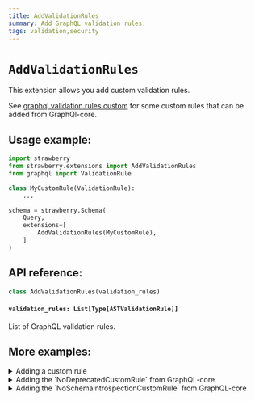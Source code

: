 ```yaml
---
title: AddValidationRules
summary: Add GraphQL validation rules.
tags: validation,security
---
```


# `AddValidationRules`

This extension allows you add custom validation rules.

See [graphql.validation.rules.custom](https://github.com/graphql-python/graphql-core/tree/main/src/graphql/validation/rules/custom) for some custom rules that can be added from GraphQl-core.

## Usage example:

```python
import strawberry
from strawberry.extensions import AddValidationRules
from graphql import ValidationRule

class MyCustomRule(ValidationRule):
    ...

schema = strawberry.Schema(
    Query,
    extensions=[
        AddValidationRules(MyCustomRule),
    ]
)
```

## API reference:

```python
class AddValidationRules(validation_rules)
```

#### `validation_rules: List[Type[ASTValidationRule]]`

List of GraphQL validation rules.

## More examples:

<details>
  <summary>Adding a custom rule</summary>

```python
import strawberry
from strawberry.extensions import AddValidationRules
from graphql import ValidationRule

class CustomRule(ValidationRule):
    def enter_field(self, node, *args) -> None:
        if node.name.value == "example":
            self.report_error(GraphQLError("Can't query field 'example'"))

schema = strawberry.Schema(
    Query,
    extensions=[
        AddValidationRules([CustomRule]),
    ]
)

result = schema.execute_sync("{ example }")

assert str(result.errors[0]) == "Can't query field 'example'"
```

</details>

<details>
  <summary>Adding the `NoDeprecatedCustomRule` from GraphQL-core</summary>

```python
import strawberry
from strawberry.extensions import AddValidationRules
from graphql.validation import NoDeprecatedCustomRule

schema = strawberry.Schema(
    Query,
    extensions=[
        AddValidationRules([NoDeprecatedCustomRule]),
    ]
)
```

</details>

<details>
  <summary>Adding the `NoSchemaIntrospectionCustomRule` from GraphQL-core</summary>

```python
import strawberry
from strawberry.extensions import AddValidationRules
from graphql.validation import NoSchemaIntrospectionCustomRule

schema = strawberry.Schema(
    Query,
    extensions=[
        AddValidationRules([NoSchemaIntrospectionCustomRule]),
    ]
)
```

</details>
